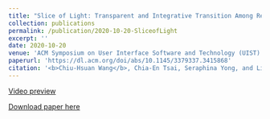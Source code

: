 ```yaml
---
title: "Slice of Light: Transparent and Integrative Transition Among Realities in a Multi-HMD-UserEnvironment."
collection: publications
permalink: /publication/2020-10-20-SliceofLight
excerpt: ''
date: 2020-10-20
venue: 'ACM Symposium on User Interface Software and Technology (UIST) 2020'
paperurl: 'https://dl.acm.org/doi/abs/10.1145/3379337.3415868'
citation: '<b>Chiu-Hsuan Wang</b>, Chia-En Tsai, Seraphina Yong, and Liwei Chan. 2020. Slice of Light: Transparent and Integrative Transition Among Realities in a Multi-HMD-User Environment. In Proceedings of the 33rd Annual ACM Symposium on User Interface Software and Technology (UIST ’20). Association for Computing Machinery, New York, NY, USA, 805–817.'
---
```

[Video preview](https://www.youtube.com/watch?v=di4M6IAhgl4)

[Download paper here](http://wanglolly.github.io/files/2020_SliceofLight.pdf)